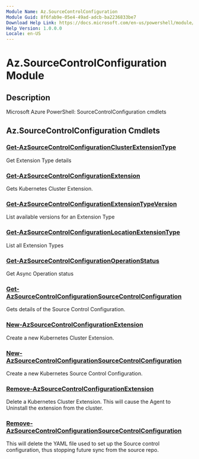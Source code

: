 ```yaml
---
Module Name: Az.SourceControlConfiguration
Module Guid: 8f6fab9e-05e4-49ad-adcb-ba2236833be7
Download Help Link: https://docs.microsoft.com/en-us/powershell/module/az.sourcecontrolconfiguration
Help Version: 1.0.0.0
Locale: en-US
---
```


# Az.SourceControlConfiguration Module
## Description
Microsoft Azure PowerShell: SourceControlConfiguration cmdlets

## Az.SourceControlConfiguration Cmdlets
### [Get-AzSourceControlConfigurationClusterExtensionType](Get-AzSourceControlConfigurationClusterExtensionType.md)
Get Extension Type details

### [Get-AzSourceControlConfigurationExtension](Get-AzSourceControlConfigurationExtension.md)
Gets Kubernetes Cluster Extension.

### [Get-AzSourceControlConfigurationExtensionTypeVersion](Get-AzSourceControlConfigurationExtensionTypeVersion.md)
List available versions for an Extension Type

### [Get-AzSourceControlConfigurationLocationExtensionType](Get-AzSourceControlConfigurationLocationExtensionType.md)
List all Extension Types

### [Get-AzSourceControlConfigurationOperationStatus](Get-AzSourceControlConfigurationOperationStatus.md)
Get Async Operation status

### [Get-AzSourceControlConfigurationSourceControlConfiguration](Get-AzSourceControlConfigurationSourceControlConfiguration.md)
Gets details of the Source Control Configuration.

### [New-AzSourceControlConfigurationExtension](New-AzSourceControlConfigurationExtension.md)
Create a new Kubernetes Cluster Extension.

### [New-AzSourceControlConfigurationSourceControlConfiguration](New-AzSourceControlConfigurationSourceControlConfiguration.md)
Create a new Kubernetes Source Control Configuration.

### [Remove-AzSourceControlConfigurationExtension](Remove-AzSourceControlConfigurationExtension.md)
Delete a Kubernetes Cluster Extension.
This will cause the Agent to Uninstall the extension from the cluster.

### [Remove-AzSourceControlConfigurationSourceControlConfiguration](Remove-AzSourceControlConfigurationSourceControlConfiguration.md)
This will delete the YAML file used to set up the Source control configuration, thus stopping future sync from the source repo.

